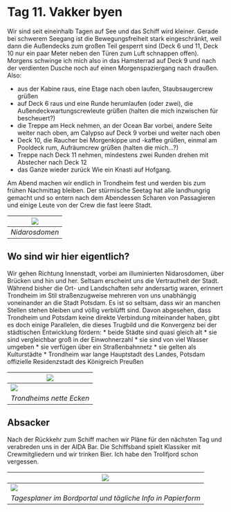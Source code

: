 <!--
.. title: Love Boat - The Real Story. Trondheim
.. slug: norge08
.. date: 2019-03-25 15:32:32 UTC+01:00
.. tags: norwegen,norway,kreuzfahrt,cruise
.. category: unterwegs
.. link: 
.. description: 
.. type: text
-->

# Tag 11. Vakker byen

Wir sind seit eineinhalb Tagen auf See und das Schiff wird kleiner. Gerade bei schwerem Seegang ist die Bewegungsfreiheit stark eingeschränkt, weil dann die Außendecks zum großen Teil gesperrt sind (Deck 6 und 11, Deck 10 nur ein paar Meter neben den Türen zum Luft schnappen offen). Morgens schwinge ich mich also in das Hamsterrad auf Deck 9 und nach der verdienten Dusche noch auf einen Morgenspaziergang nach draußen.
Also:
-   aus der Kabine raus, eine Etage nach oben laufen, Staubsaugercrew grüßen
-   auf Deck 6 raus und eine Runde herumlaufen (oder zwei), die Außendeckwartungscrewleute grüßen (halten die mich inzwischen für bescheuert?)
-   die Treppe am Heck nehmen, an der Ocean Bar vorbei, andere Seite weiter nach oben, am Calypso auf Deck 9 vorbei und weiter nach oben
-   Deck 10, die Raucher bei Morgenkippe und -kaffee grüßen, einmal am Pooldeck rum, Aufräumcrew grüßen (halten die mich...?)
-   Treppe nach Deck 11 nehmen, mindestens zwei Runden drehen mit Abstecher nach Deck 12
-   das Ganze wieder zurück
Wie ein Knasti auf Hofgang.

Am Abend machen wir endlich in Trondheim fest und werden bis zum frühen Nachmittag bleiben. Der stürmische Seetag hat alle landhungrig gemacht und so entern nach dem Abendessen Scharen von Passagieren und einige Leute von der Crew die fast leere Stadt.

| ![](../../images/norge2019/24.png) |
| --- |
| *Nidarosdomen* |

## Wo sind wir hier eigentlich?

Wir gehen Richtung Innenstadt, vorbei am illuminierten Nidarosdomen, über Brücken und hin und her. Seltsam erscheint uns die Vertrautheit der Stadt. Während bisher die Ort- und Landschaften sehr andersartig waren, erinnert Trondheim im Stil straßenzugweise mehreren von uns unabhängig voneinander an die Stadt Potsdam. Es ist so seltsam, dass wir an manchen Stellen stehen bleiben und völlig verblüfft sind. Davon abgesehen, dass Trondheim und Potsdam keine direkte Verbindung miteinander haben, gibt es doch einige Parallelen, die dieses Trugbild und die Konvergenz bei der städtischen Entwicklung fördern:
    * beide Städte sind quasi gleich alt
    * sie sind vergleichbar groß in der Einwohnerzahl
    * sie sind von viel Wasser umgeben
    * sie verfügen über ein Straßenbahnnetz
    * sie gelten als Kulturstädte
    * Trondheim war lange Hauptstadt des Landes, Potsdam offizielle Residenzstadt des Königreich Preußen

| ![](../../images/norge2019/26.png) |
| --- |
| ![](../../images/norge2019/27.png) |
| *Trondheims nette Ecken* |

## Absacker

Nach der Rückkehr zum Schiff machen wir Pläne für den nächsten Tag und verabreden uns in der AIDA Bar. Die Schiffsband spielt Klassiker mit Crewmitgliedern und wir trinken Bier. Ich habe den Trollfjord schon vergessen.

| ![](../../images/norge2019/44.png) |
| --- |
| ![](../../images/norge2019/47.png) |
| *Tagesplaner im Bordportal und tägliche Info in Papierform* |
